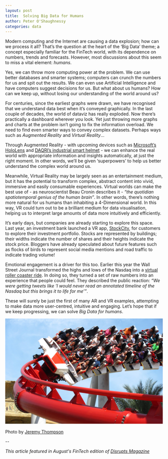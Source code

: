 ```yaml
---
layout: post
title:  Solving Big Data for Humans
author: Peter O'Shaughnessy
categories: data
---
```


Modern computing and the Internet are causing a data explosion; how can we process it all? That’s the question at the 
heart of the ‘Big Data’ theme; a concept especially familiar for the FinTech world, with its dependence on numbers, 
trends and forecasts. However, most discussions about this seem to miss a vital element: *humans*.

Yes, we can throw more computing power at the problem. We can use better databases and smarter systems; computers can 
crunch the numbers for us and spit out the results. We can even use Artificial Intelligence and have computers suggest 
decisions for us. But what about us humans? How can we keep up, without losing our understanding of the world around us?

For centuries, since the earliest graphs were drawn, we have recognised that we understand data best when it’s conveyed 
graphically. In the last couple of decades, the world of dataviz has really exploded. Now there’s practically a 
dashboard wherever you look. Yet just throwing more graphs and charts at the problem isn’t going to fix the information 
overload. We need to find even smarter ways to convey complex datasets. Perhaps ways such as *Augmented Reality* and 
*Virtual Reality*...

Through Augmented Reality - with upcoming devices such as [Microsoft’s HoloLens](https://www.microsoft.com/microsoft-hololens/en-us) 
and [DAQRI’s industrial smart helmet](http://hardware.daqri.com/) - we can enhance the real world with appropriate 
information and insights automatically, at just the right moment. In other words, we’ll be given ‘superpowers’ to help 
us better understand the complex world around us.

Meanwhile, Virtual Reality may be largely seen as an entertainment medium, but it has the potential to transform 
complex, abstract content into vivid, immersive and easily consumable experiences. Virtual worlds can make the best use 
of - as neuroscientist Beau Cronin describes it - *“the quotidian spatiotemporal genius of the human brain”*. In other 
words, there’s nothing more natural for us humans than inhabiting a 4-Dimensional world. In this way, VR could turn out 
to be a brilliant medium for data visualisation, helping us to interpret large amounts of data more intuitively and 
efficiently.

It’s early days, but companies are already starting to explore this space. Last year, an investment bank launched a 
VR app, [StockCity](https://www.fidelitylabs.com/content/stockcity-oculus-rift), for customers to explore their 
investment portfolio. Stocks are represented by buildings; their widths indicate the number of shares and their heights 
indicate the stock price. Bloggers have already speculated about future features such as flocks of birds to represent 
social media mentions and road traffic to indicate trading volume!

Emotional engagement is a driver for this too. Earlier this year the Wall Street Journal transformed the highs and lows 
of the Nasdaq into a [virtual roller coaster ride](http://graphics.wsj.com/3d-nasdaq/). In doing so, they turned a set 
of raw numbers into an experience that people could feel. They described the public reaction: *“We were getting tweets 
like ‘I would never read an annotated timeline of the Nasdaq but this brings it to life for me’”*.

These will surely be just the first of many AR and VR examples, attempting to make data more user-centred, intuitive 
and engaging. Let’s hope that if we keep progressing, we can solve *Big Data for humans*.

![Battlestar Galactica Humans vs Cyclon rollercoaster by Jeremy Thompson](/img/posts/2015-08-14-solving-big-data-for-humans/Battlestar_Galactica_Human.jpg)

Photo by [Jeremy Thompson](http://www.flickr.com/people/32916425@N04)

--

*This article featured in August's FinTech edition of [Disrupts Magazine](http://www.disrupts.co.uk)*

